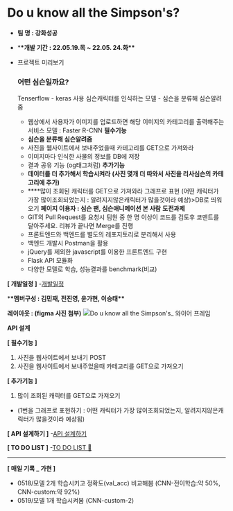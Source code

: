 # Do u know all the Simpson's?

-   **팀 명 : 강화성공**
-   \***\*개발 기간 : 22.05.19.목 ~ 22.05. 24.화\*\***

-   프로젝트 미리보기
    ### 어떤 심슨일까요?
    Tenserflow - keras 사용
    심슨캐릭터를 인식하는 모델 - 심슨을 분류해 심슨알려줌
    -   웹상에서 사용자가 이미지를 업로드하면 해당 이미지의 카테고리를 출력해주는 서비스
        모델 : Faster R-CNN
        **필수기능**
    -   **심슨을 분류해 심슨알려줌**
    -   사진을 웹사이트에서 보내주었을때 카테고리를 GET으로 가져와라
    -   이미지마다 인식한 사물의 정보를 DB에 저장
    -   결과 공유 기능 (og태그처럼)
        **추가기능**
    -   **데이터를 더 추가해서 학습시켜라**
        **(사진 몇개 더 따와서 사진을 리사심슨의 카테고리에 추가)**
    -   \*\*\*\*많이 조회된 캐릭터를 GET으로 가져와라 그래프로 표현 (어떤 캐릭터가 가장 많이조회되었는지 : 알려지지않은캐릭터가 많을것이라 예상)>DB로 띄워오기
        **페이지 이용자 : 심슨 팬, 심슨애니메이션 본 사람**
        **도전과제**
    -   GIT의 Pull Request를 요청시 팀원 중 한 명 이상이 코드를 검토후 코멘트를 달아주세요. 리뷰가 끝나면 Merge를 진행
    -   프론트엔드와 백엔드를 별도의 레포지토리로 분리해서 사용
    -   백엔드 개발시 Postman을 활용
    -   jQuery를 제외한 javascript를 이용한 프론트엔드 구현
    -   Flask API 모듈화
    -   다양한 모델로 학습, 성능결과를 benchmark(비교)

**[ 개발일정 ]** -[개발일정](https://www.notion.so/tangy-note/07733c6b9561493a8209d5c91729905b?v=e4f93250394843078e422e4b2c7a039d)

\***\*멤버구성 : 김민재, 전진영, 윤가현, 이승태\*\***

**레이아웃 : (figma 사진 첨부)**
![Do u know all the Simpson's_ 와이어 프레임](https://user-images.githubusercontent.com/90381057/168961522-f7211a85-df7d-45fa-b855-0a8fa367a2cf.png)

**API 설계**

**[ 필수기능 ]**

1. 사진을 웹사이트에서 보내기 POST
2. 사진을 웹사이트에서 보내주었을때 카테고리를 GET으로 가져오기

**[ 추가기능 ]**

1. 많이 조회된 캐릭터를 GET으로 가져오기

-   (1번을 그래프로 표현하기 : 어떤 캐릭터가 가장 많이조회되었는지, 알려지지않은캐릭터가 많을것이라 예상됨)

**[ API 설계하기 ]** -[API 설계하기](https://www.notion.so/dc62b6f1a60d4d02b291a708877bd773)

**[ TO DO LIST ]** -[TO DO LIST 💨](https://www.notion.so/db79c0f1755342ec90857ef74af0914b)

---

**[ 매일 기록 _ 가현 ]**

-   0518/모델 2개 학습시키고 정확도(val_acc) 비교해봄 (CNN-전이학습:약 50%, CNN-custom:약 92%)
-   0519/모델 1개 학습시켜봄 (CNN-custom-2)
